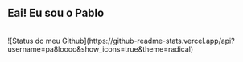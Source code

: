 ## Eai! Eu sou o Pablo

<div style="display: inline_block"><br>
 ![Status do meu Github](https://github-readme-stats.vercel.app/api?username=pa8loooo&show_icons=true&theme=radical)
</div>
